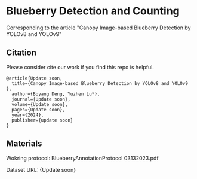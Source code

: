 # Blueberry Detection and Counting
 Corresponding to the article "Canopy Image-based Blueberry Detection by YOLOv8 and YOLOv9"

 ## Citation
Please consider cite our work if you find this repo is helpful.
```
@article{Update soon,
  title={Canopy Image-based Blueberry Detection by YOLOv8 and YOLOv9 },
  author={Boyang Deng, Yuzhen Lu*},
  journal={Update soon},
  volume={Update soon},
  pages={Update soon},
  year={2024},
  publisher={update soon}
}
```

## Materials
 Wokring protocol: BlueberryAnnotationProtocol 03132023.pdf

 Dataset URL: {Update soon}
